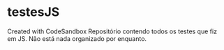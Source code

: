 # testesJS
Created with CodeSandbox
Repositório contendo todos os testes que fiz em JS.
Não está nada organizado por enquanto.
